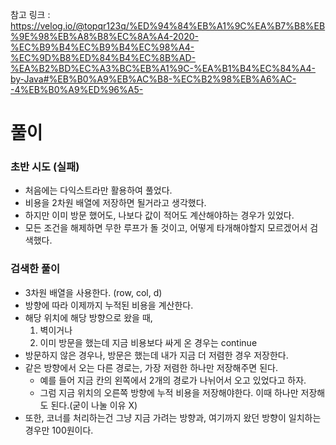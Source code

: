 참고 링크 : https://velog.io/@topqr123q/%ED%94%84%EB%A1%9C%EA%B7%B8%EB%9E%98%EB%A8%B8%EC%8A%A4-2020-%EC%B9%B4%EC%B9%B4%EC%98%A4-%EC%9D%B8%ED%84%B4%EC%8B%AD-%EA%B2%BD%EC%A3%BC%EB%A1%9C-%EA%B1%B4%EC%84%A4-by-Java#%EB%B0%A9%EB%AC%B8-%EC%B2%98%EB%A6%AC--4%EB%B0%A9%ED%96%A5-

# 풀이
### 초반 시도 (실패)
- 처음에는 다익스트라만 활용하여 풀었다.
- 비용을 2차원 배열에 저장하면 될거라고 생각했다.
- 하지만 이미 방문 했어도, 나보다 값이 적어도 계산해야하는 경우가 있었다.
- 모든 조건을 해제하면 무한 루프가 돌 것이고, 어떻게 타개해야할지 모르겠어서 검색했다.

### 검색한 풀이
- 3차원 배열을 사용한다. (row, col, d)
- 방향에 따라 이제까지 누적된 비용을 계산한다.
- 해당 위치에 해당 방향으로 왔을 때,
	1. 벽이거나
	2. 이미 방문을 했는데 지금 비용보다 싸게 온 경우는 continue
- 방문하지 않은 경우나, 방문은 했는데 내가 지금 더 저렴한 경우 저장한다.
- 같은 방향에서 오는 다른 경로는, 가장 저렴한 하나만 저장해주면 된다.
	- 예를 들어 지금 칸의 왼쪽에서 2개의 경로가 나뉘어서 오고 있었다고 하자.
	- 그럼 지금 위치의 오른쪽 방향에 누적 비용을 저장해야한다. 이때 하나만 저장해도 된다.(굳이 나눌 이유 X)
- 또한, 코너를 처리하는건 그냥 지금 가려는 방향과, 여기까지 왔던 방향이 일치하는 경우만 100원이다.